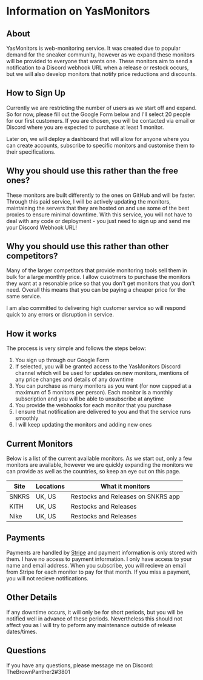 # Information on YasMonitors


## About
YasMonitors is web-monitoring service. It was created due to popular demand for the sneaker community, however as we expand these monitors will be provided to everyone that wants one.
These monitors aim to send a notification to a Discord webhook URL when a release or restock occurs, but we will also develop monitors that notify price reductions and discounts.


## How to Sign Up
Currently we are restricting the number of users as we start off and expand. So for now, please fill out the Google Form below and I'll select 20 people for our first customers. If you are chosen, you will be contacted via email or Discord where you are expected to purchase at least 1 monitor.

Later on, we will deploy a dashboard that will allow for anyone where you can create accounts, subscribe to specific monitors and customise them to their specifications.


## Why you should use this rather than the free ones?
These monitors are built differently to the ones on GitHub and will be faster.
Through this paid service, I will be actively updating the monitors, maintaining the servers that they are hosted on and use some of the best proxies to ensure minimal downtime.
With this service, you will not have to deal with any code or deployment - you just need to sign up and send me your Discord Webhook URL!


## Why you should use this rather than other competitors?
Many of the larger competitors that provide monitoring tools sell them in bulk for a large monthly price.
I allow cusotmers to purchase the monitors they want at a resonable price so that you don't get monitors that you don't need.
Overall this means that you can be paying a cheaper price for the same service.

I am also committed to delivering high customer service so will respond quick to any errors or disruption in service.


## How it works
The process is very simple and follows the steps below:
1. You sign up through our Google Form
2. If selected, you will be granted access to the YasMonitors Discord channel which will be used for updates on new monitors, mentions of any price changes and details of any downtime
3. You can purchase as many monitors as you want (for now capped at a maximum of 5 monitors per person). Each monitor is a monthly subscription and you will be able to unsubscribe at anytime
4. You provide the webhooks for each monitor that you purchase
5. I ensure that notification are delivered to you and that the service runs smoothly
6. I will keep updating the monitors and adding new ones


## Current Monitors
Below is a list of the current available monitors. As we start out, only a few monitors are available, however we are quickly expanding the monitors we can provide as well as the countries, so keep an eye out on this page.

Site | Locations | What it monitors
-----|-----------|------------------
SNKRS | UK, US | Restocks and Releases on SNKRS app
KITH | UK, US | Restocks and Releases
Nike | UK, US | Restocks and Releases

## Payments

Payments are handled by [Stripe](https://stripe.com/) and payment information is only stored with them. I have no access to payment information. I only have access to your name and email address. When you subscribe, you will recieve an email from Stripe for each monitor to pay for that month. If you miss a payment, you will not recieve notifications.


## Other Details

If any downtime occurs, it will only be for short periods, but you will be notified well in advance of these periods. Nevertheless this should not affect you as I will try to peform any maintenance outside of release dates/times.

## Questions

If you have any questions, please message me on Discord: TheBrownPanther2#3801
